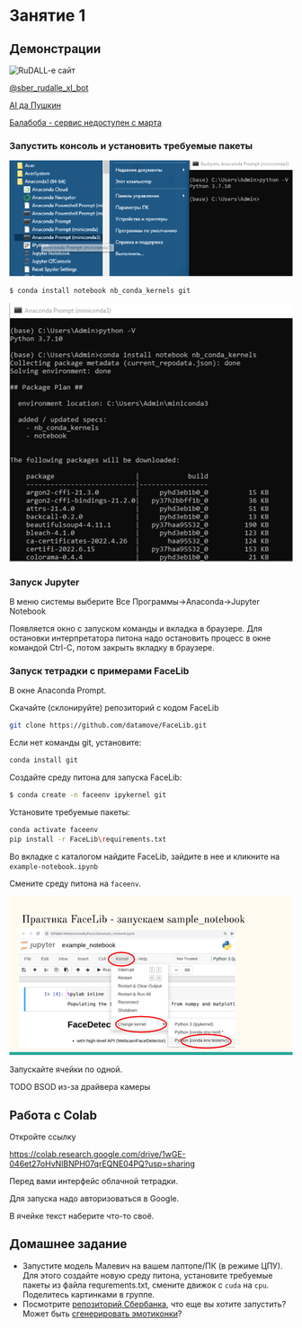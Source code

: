 # Занятие 1


## Демонстрации

![RuDALL-e сайт](https://rudalle.ru/)

[@sber_rudalle_xl_bot](http://t.me/sber_rudalle_xl_bot)

[AI да Пушкин](https://ai-pushkin.content.tinkoff.ru/)

[Балабоба - сервис недоступен с марта](https://yandex.ru/lab/yalm)



### Запустить консоль и установить требуемые пакеты

![run console](../img/ai1-anaconda-run-shell.png)

```bash
$ conda install notebook nb_conda_kernels git
```

![run console](../img/ai1-anaconda-install-notebook.png)


### Запуск Jupyter

В меню системы выберите Все Программы->Anaconda->Jupyter Notebook

Появляется окно с запуском команды и вкладка в браузере. Для остановки интерпретатора питона надо остановить процесс в окне командой Ctrl-C, потом закрыть вкладку в браузере.


### Запуск тетрадки с примерами FaceLib 

В окне Anaconda Prompt.

Скачайте (склонируйте) репозиторий с кодом FaceLib

```bash
git clone https://github.com/datamove/FaceLib.git
```

Если нет команды git, установите:

```bash
conda install git
```

Создайте среду питона для запуска FaceLib:

```bash
$ conda create -n faceenv ipykernel git
```

Установите требуемые пакеты:

```bash
conda activate faceenv
pip install -r FaceLib\requirements.txt
```

Во вкладке с каталогом найдите FaceLib, зайдите в нее и кликните на `example-notebook.ipynb` 

Смените среду питона на `faceenv`.

![facelib change env](../img/ai1-facelib-chenv.png)

Запускайте ячейки по одной.

TODO BSOD из-за драйвера камеры

## Работа с Colab

Откройте ссылку

https://colab.research.google.com/drive/1wGE-046et27oHvNlBNPH07qrEQNE04PQ?usp=sharing

Перед вами интерфейс облачной тетрадки.

Для запуска надо авторизоваться в Google.

В ячейке текст наберите что-то своё.

## Домашнее задание

* Запустите модель Малевич на вашем лаптопе/ПК (в режиме ЦПУ). Для этого создайте новую среду питона, установите требуемые пакеты из файла requrements.txt, смените движок с `cuda` на `cpu`. Поделитесь картинками в группе.
* Посмотрите [репозиторий Сбербанка](https://github.com/ai-forever), что еще вы хотите запустить? Может быть [сгенерировать эмотиконки](https://github.com/ai-forever/ru-dalle/blob/master/Emojich.md)?
